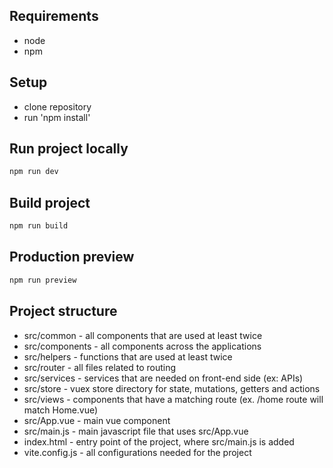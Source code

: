 ## Requirements

- node
- npm

## Setup

- clone repository
- run 'npm install'

## Run project locally

```bash
npm run dev
```

## Build project

```bash
npm run build
```

## Production preview

```bash
npm run preview
```

## Project structure

- src/common - all components that are used at least twice
- src/components - all components across the applications
- src/helpers - functions that are used at least twice
- src/router - all files related to routing
- src/services - services that are needed on front-end side (ex: APIs)
- src/store - vuex store directory for state, mutations, getters and actions
- src/views - components that have a matching route (ex. /home route will match Home.vue)
- src/App.vue - main vue component
- src/main.js - main javascript file that uses src/App.vue
- index.html - entry point of the project, where src/main.js is added
- vite.config.js - all configurations needed for the project
